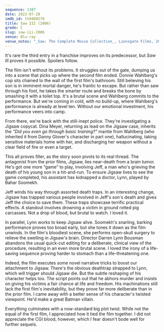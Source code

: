 ```yaml
---
sequence: 1307
date: 2022-07-28
imdb_id: tt0489270
title: Saw III (2006)
grade: C
slug: saw-iii-2006
venue: Blu-ray
venue_notes: "_Saw: The Complete Movie Collection_, Lionsgate Films, 2014"
---
```


It's rare the third entry in a franchise improves on its predecessor, but _Saw III_ proves it possible. Spoilers follow.

<!-- end -->

The film isn't without its problems. It struggles out of the gate, dumping us into a scene that picks up where <span data-imdb-id="tt0432348">the second film</span> ended. Donnie Wahlberg's cop sits chained to the wall of <span data-imdb-id="tt0387564">the first film</span>'s bathroom. Still believing his son is in imminent mortal danger, he's frantic to escape. But rather than saw through his foot, he takes the smarter route and breaks the bone by smashing it with a toilet top. It's a brutal scene and Wahlberg commits to the performance. But we're coming in cold, with no build-up, where Wahlberg's performance is already at level ten. Without our emotional investment, his performance veers into camp.

From there, we're back with the still-inept police. They're investigating a Jigsaw copycat. Dina Meyer, returning as lead on the Jigsaw case, inherits the _“Did you even go through basic training?”_ mantle from Wahlberg (who inherited it from Danny Glover's character in part one), hallucinating, taking sensitive materials home with her, and discharging her weapon without a clear field of fire or even a target.

This all proves filler, as the story soon pivots to its real thread. The antagonist from the prior films, Jigsaw, lies near-death from a brain tumor. He's got one more “game” to play, involving Jeff, a man who's grieving the death of his young son in a hit-and-run. To ensure Jigsaw lives to see the game completed, his assistant has kidnapped a doctor, Lynn, played by Bahar Soomekh.

Jeff winds his way through assorted death traps. In an interesting change, Jigsaw has trapped various people involved in Jeff's son's death and gives Jeff the choice to save them. These traps showcase terrific practical effects. A standout involves drowning a victim in ground rotted pig carcasses. Not a drop of blood, but brutal to watch. I loved it.

In parallel, Lynn works to keep Jigsaw alive. Soomekh's snarling, barking performance proves too broad early, but she tones it down as the film unwinds. In the film's bloodiest scene, she performs open-skull surgery to relieve the swelling in Jigsaw's brain. Director Darren Lynn Bousman abandons the usual quick-cut editing for a deliberate, clinical view of the procedure, resulting in an even more brutal scene. I loved the irony of a life-saving sequence proving harder to stomach than a life-threatening one.

Indeed, the film executes some novel narrative tricks to boost our attachment to Jigsaw. There's the obvious deathtrap strapped to Lynn, which will trigger should Jigsaw die. But the subtle reshaping of his character helps too. The script points out that he abhors murder and insists on giving his victims a fair chance at life and freedom. His machinations still lack the first film's inevitability, but they prove far more deliberate than in the prior film. I came away with a better sense of his character's twisted viewpoint. He'd make a great Batman villain.

Everything culminates with a now-standard big plot twist. While not the equal of the first film, I appreciated how it tied the film together. I did not appreciate the CGI blood, however, which I fear doesn't bode well for further sequels.
